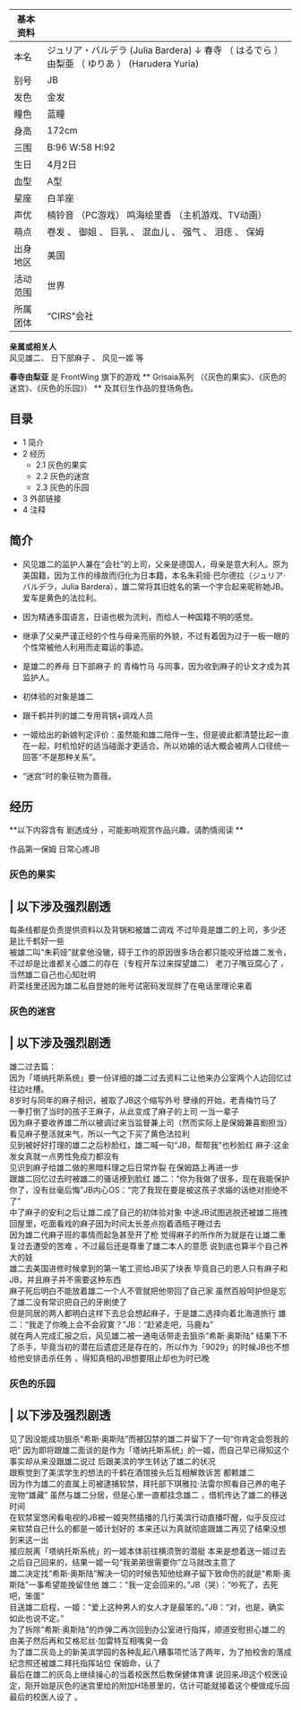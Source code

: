 |  **基本资料**  ||
|---|---|
|本名  |  ジュリア・バルデラ  (Julia Bardera)  ↓  春寺  （  はるでら  ）  由梨亜  （  ゆりあ  ）  (Harudera Yuria)   |
|别号  |  JB   |
|发色  |  金发   |
|瞳色  |  蓝瞳   |
|身高  |  172cm   |
|三围  |  B:96 W:58 H:92   |
|生日  |  4月2日   |
|血型  |  A型   |
|星座  |  白羊座   |
|声优  |  楠铃音  （PC游戏）  鸣海绘里香  （主机游戏、TV动画）   |
|萌点  |  卷发  、  御姐  、  巨乳  、  混血儿  、  强气  、  泪痣  、  保姆   |
|出身地区  |  美国   |
|活动范围  |  世界   |
|所属团体  |  “CIRS”会社   |
**亲属或相关人**  
风见雄二、  日下部麻子  、  风见一姬  等  
  
**春寺由梨亚** 是  FrontWing  旗下的游戏 ** Grisaia系列  （《灰色的果实》、《灰色的迷宫》、《灰色的乐园》） **
及其衍生作品的登场角色。

##  目录

  * 1  简介 
  * 2  经历 
    * 2.1  灰色的果实 
    * 2.2  灰色的迷宫 
    * 2.3  灰色的乐园 
  * 3  外部链接 
  * 4  注释 

##  简介

  * 风见雄二的监护人兼在“会社”的上司，父亲是德国人，母亲是意大利人。原为美国籍，因为工作的缘故而归化为日本籍，本名朱莉娅·巴尔德拉（ジュリア·バルデラ，Julia Bardera），雄二常将其旧姓名的第一个字合起来昵称她JB。爱车是黄色的法拉利。 

  * 因为精通多国语言，日语也极为流利，而给人一种国籍不明的感觉。 

  * 继承了父亲严谨正经的个性与母亲亮丽的外貌，不过有着因为过于一板一眼的个性常被他人利用而走霉运的事迹。 

  * 是雄二的养母  日下部麻子  的  青梅竹马  与同事，因为收到麻子的讣文才成为其监护人。 
  * 初体验的对象是雄二 
  * 跟千鹤并列的雄二专用背锅+调戏人员 
  * 一姬给出的新娘判定评价：虽然能和雄二陪伴一生，但是彼此都清楚比起一直在一起，时机恰好的适当碰面才更适合。所以劝婚的话大概会被两人口径统一回答“不是那种关系”。 

  * “迷宫”时的象征物为蔷薇。 

##  经历

**以下内容含有 剧透成分  ，可能影响观赏作品兴趣，请酌情阅读 **

作品第一保姆  日常心疼JB

###  灰色的果实

|  以下涉及强烈剧透  
---  
每条线都是负责提供资料以及背锅和被雄二调戏  不过毕竟是雄二的上司，多少还是比千鹤好一些  </br>
被雄二叫“朱莉娅”就拿他没辙，碍于工作的原因很多场合都只能咬牙给雄二发令，不过却是比谁都关心雄二的存在（专程开车过来探望雄二）  老刀子嘴豆腐心了
，当然雄二自己也心知肚明 </br> 莳菜线里还因为雄二私自登她的账号试密码发现胖了在电话里理论来着  </br>  
  
###  灰色的迷宫

|  以下涉及强烈剧透  
---  
雄二过去篇： </br> 因为「塔纳托斯系统」要一份详细的雄二过去资料二让他来办公室两个人边回忆过往边吐槽。 </br>
8岁时与同年的麻子相识，被取了JB这个缩写外号  孽缘的开始，老青梅竹马了  </br> 一拳打倒了当时的孩子王麻子，从此变成了麻子的上司  一当一辈子
</br> 因为麻子要收养雄二所以被调过来当监督兼上司（然而实际上是保姆兼喜剧担当）  看见麻子整活就来气，所以一气之下买了黄色法拉利  </br>
见到被好好打理的雄二之后秒脸红，雄二喊一句“JB，帮帮我”也秒脸红  麻子:这金发女真就一点男性免疫力都没有  </br>
见识到麻子给雄二做的黑暗料理之后日常炸裂  在保姆路上再进一步  </br> 跟雄二回忆过去时被雄二的骚话撩到脸红
雄二：“你为我做了很多，现在我能保护你了，没有丝毫后悔”JB内心OS：“完了我现在要是被这孩子求婚的话绝对拒绝不了”  </br>
中了麻子的安利之后让雄二成了自己的初体验对象  中途JB试图逃脱还被雄二拖拽回屋里，吃面看戏的麻子因为时间太长差点抱着酒瓶子睡过去  </br>
因为雄二代麻子班的事情而起急甚至开了枪  觉得麻子的所作所为就是在让雄二重复过去遭受的苦难  ，不过最后还是尊重了雄二本人的意愿
说到底也算半个自己养大的娃  </br> 雄二去美国进修时候拿到的第一笔工资给JB买了块表  毕竟自己的恩人只有麻子和JB，并且麻子并不需要这种东西
</br> 麻子死后明白不能放着雄二一个人不管就把他带回了自己家  虽然百般呵护但是忘了雄二没有常识把自己的牙刷使了  </br>
但是同居的两人都明白这样下去总会想起麻子，于是雄二选择向着北海道旅行  雄二：“我走了你晚上会不会寂寞？”JB：“赶紧走吧，马鹿ね”  </br>
就在两人完成汇报之后，风见雄二被一通电话带走去狙杀“希斯·奥斯陆”
结果下不了杀手，毕竟当初的潜在后遗症还是存在的，所以作为「9029」的时候JB也不想给他安排击杀任务  ，得知真相的JB想要阻止却也为时已晚 </br>  
  
###  灰色的乐园

|  以下涉及强烈剧透  
---  
见了因没能成功狙杀“希斯·奥斯陆”而被囚禁的雄二并留下了一句“你肯定会怨我的吧”
因为即将跟雄二面谈的是作为「塔纳托斯系统」的一姬，而自己早已得知这个事实却从来没跟雄二说过  后跟美滨的学生转达了雄二的状况 </br>
跟察觉到了美滨学生的想法的千鹤在酒馆接头后互相解救诉苦  都赖雄二  </br>
因为作为雄二的直属上司被逮捕软禁，拜托部下琪雅拉·法雷尔照看自己养的电子宠物“雄藏”  虽然与雄二分居，但是心里一直都挂念雄二  ，借机传达了雄二的移送时间
</br> 在软禁室悠闲看电视的JB被一姬突然插播的几行美滨行动直播吓醒，似乎反应过来软禁自己什么的都是一姬计划好的
本来还以为真就彻底跟雄二再见了结果没想到来这一出  </br> 接应脱离「塔纳托斯系统」的一姬本体前往横须贺的潜艇
本来是想着送一姬过去之后自己回来的，结果一姬一句“我弟弟很需要你”立马就改主意了  </br>
雄二决定找“希斯·奥斯陆”解决一切的时候告知他给麻子留下致命伤的就是“希斯·奥斯陆”一事希望能挽留住他
雄二：“我一定会回来的。”JB（哭）：“吵死了，去死吧，笨蛋”  </br>
目送雄二启程，一姬：“爱上这种男人的女人才是最笨的。”JB：“对，也是，确实如此也说不定。” </br>
为了拆除“希斯·奥斯陆”的炸弹二再次回到办公室进行指挥，顺道安慰担心雄二的由美子然后再和艾格尼丝·加雷特互相嘴臭一会 </br>
为了雄二灰岛上的新美滨学园的各种乱起八糟事项忙活了两年，为了拍校舍的落成纪念照还被雄二拜托指挥站位  保姆命，认了  </br>
最后在雄二的灰岛上继续操心的当着校医然后教保健体育课
说回来JB这个校医设定，刚开始是灰色的迷宫里给的附加H场景里的，估计可能就接着这个梗做成乐园最后的校医人设了  。 </br>  
  